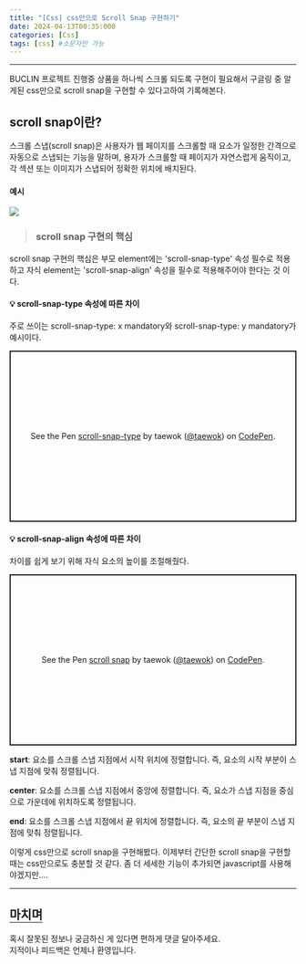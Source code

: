 ```yaml
---
title: "[Css] css만으로 Scroll Snap 구현하기"
date: 2024-04-13T00:35:000
categories: [Css]
tags: [css] #소문자만 가능
---
```


---

<p>BUCLIN 프로젝트 진행중 상품을 하나씩 스크롤 되도록 구현이 필요해서 구글링 중 알게된 css만으로 scroll snap을 구현할 수 있다고하여 기록해본다.</p>

## <b>scroll snap이란?</b>

<p>스크롤 스냅(scroll snap)은 사용자가 웹 페이지를 스크롤할 때 요소가 일정한 간격으로 자동으로 스냅되는 기능을 말하며, 용자가 스크롤할 때 페이지가 자연스럽게 움직이고, 각 섹션 또는 이미지가 스냅되어 정확한 위치에 배치된다.</p>

#### 예시

<img src="https://i.ibb.co/XyLtz87/Animation.gif"/>

<!-- ## <b>구현 코드</b>

```html
<div class="scroll-box">
  <div class="item" style="background: coral;">1</div>
  <div class="item" style="background: rgb(121, 241, 215);">2</div>
  <div class="item" style="background: rgb(206, 255, 187);">3</div>
  <div class="item" style="background: rgb(247, 179, 216);">4</div>
  <div class="item" style="background: rgb(167, 202, 255);">5</div>
</div>
``` -->

<br/>

<h3><blockquote>scroll snap 구현의 핵심
</blockquote></h3>

<p>scroll snap 구현의 핵심은 부모 element에는 'scroll-snap-type' 속성 필수로 적용하고 자식 element는 'scroll-snap-align' 속성을 필수로 적용해주어야 한다는 것 이다.</p>

#### 💡 scroll-snap-type 속성에 따른 차이

<p>주로 쓰이는 scroll-snap-type: x mandatory와 scroll-snap-type: y mandatory가 예시이다.</p>

<p class="codepen" data-height="300" data-default-tab="html,result" data-slug-hash="ExJRJbQ" data-user="taewok" style="height: 300px; box-sizing: border-box; display: flex; align-items: center; justify-content: center; border: 2px solid; margin: 1em 0; padding: 1em;">
  <span>See the Pen <a href="https://codepen.io/taewok/pen/ExJRJbQ">
  scroll-snap-type</a> by taewok (<a href="https://codepen.io/taewok">@taewok</a>)
  on <a href="https://codepen.io">CodePen</a>.</span>
</p>
<script async src="https://cpwebassets.codepen.io/assets/embed/ei.js"></script>

#### 💡 scroll-snap-align 속성에 따른 차이

<p>차이를 쉽게 보기 위해 자식 요소의 높이를 조절해줬다.</p>

<p class="codepen" data-height="300" data-default-tab="html,result" data-slug-hash="BaEVbox" data-user="taewok" style="height: 300px; box-sizing: border-box; display: flex; align-items: center; justify-content: center; border: 2px solid; margin: 1em 0; padding: 1em;">
  <span>See the Pen <a href="https://codepen.io/taewok/pen/BaEVbox">
  scroll snap</a> by taewok (<a href="https://codepen.io/taewok">@taewok</a>)
  on <a href="https://codepen.io">CodePen</a>.</span>
</p>
<script async src="https://cpwebassets.codepen.io/assets/embed/ei.js"></script>

<strong>start</strong>: 요소를 스크롤 스냅 지점에서 시작 위치에 정렬합니다. 즉, 요소의 시작 부분이 스냅 지점에 맞춰 정렬됩니다.

<strong>center</strong>: 요소를 스크롤 스냅 지점에서 중앙에 정렬합니다. 즉, 요소가 스냅 지점을 중심으로 가운데에 위치하도록 정렬됩니다.

<strong>end</strong>: 요소를 스크롤 스냅 지점에서 끝 위치에 정렬합니다. 즉, 요소의 끝 부분이 스냅 지점에 맞춰 정렬됩니다.

<p>이렇게 css만으로 scroll snap을 구현해봤다. 이제부터 간단한 scroll snap을 구현할 때는 css만으로도 충분할 것 같다. 좀 더 세세한 기능이 추가되면 javascript를 사용해야겠지만....</p>

---

## <b style="border-bottom:2px solid gray"><b>마치며</b></b>

<P>혹시 잘못된 정보나 궁금하신 게 있다면 편하게 댓글 달아주세요.<br/>
지적이나 피드백은 언제나 환영입니다.</p>
